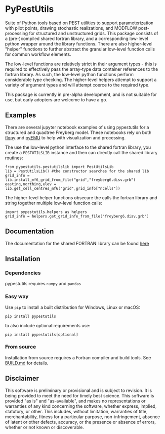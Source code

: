 # PyPestUtils

Suite of Python tools based on PEST utilities to support parameterization with pilot points, drawing stochastic realizations, and MODFLOW post-processing for structured and unstructured grids. This package consists of a (pre-)compiled shared fortran library, and a corresponding low-level python wrapper around the library functions.  There are also higher-level "helper" functions to further abstract the granular low-level function calls for common workflow elements.  

The low-level functions are relatively strict in their argument types - this is required to effectively pass the array-type data container references to the fortran library.  As such, the low-level python functions perform considerable type checking.  The higher-level helpers attempt to support a variety of argument types and will attempt coerce to the required type.  

This package is currently in pre-alpha development, and is not suitable for use, but early adopters are welcome to have a go.

## Examples

There are several jupyter notebook examples of using pypestutils for a structured and quadtree Freyberg model.  These notebooks rely on both [flopy](https://github.com/modflowpy/flopy) and [pyEMU](https://github.com/pypest/pyemu) to help with visualization and processing.

The use the low-level python interface to the shared fortran library, you create a `PESTUTILSLIB` instance and then can directly call the shared library routines:

```
from pypestutils.pestutilslib import PestUtilsLib
lib = PestUtilsLib() #the constructor searches for the shared lib
grid_info = lib.install_mf6_grid_from_file("grid","freyberg6.disv.grb")
easting,northing,elev = lib.get_cell_centres_mf6("grid",grid_info["ncells"])
```

The higher-level helper functions obsecure the calls the fortran library and string together multiple low-level function calls:

```
import pypestutils.helpers as helpers
grid_info = helpers.get_grid_info_from_file("freyberg6.disv.grb")
```

## Documentation



The documentation for the shared FORTRAN library can be found [here](fortran_lib_doc/fortran_library_documentation.md)

## Installation

### Dependencies

pypestutils requires `numpy` and `pandas`

### Easy way

Use `pip` to install a built distribution for Windows, Linux or macOS:

    pip install pypestutils

to also include optional requirements use:

    pip install pypestutils[optional]

### From source

Installation from source requires a Fortran compiler and build tools. See [BUILD.md](BUILD.md) for details.

## Disclaimer


This software is preliminary or provisional and is subject to revision. It is
being provided to meet the need for timely best science. This software is
provided "as is" and "as-available", and makes no representations or warranties
of any kind concerning the software, whether express, implied, statutory, or
other. This includes, without limitation, warranties of title,
merchantability, fitness for a particular purpose, non-infringement, absence
of latent or other defects, accuracy, or the presence or absence of errors,
whether or not known or discoverable.
